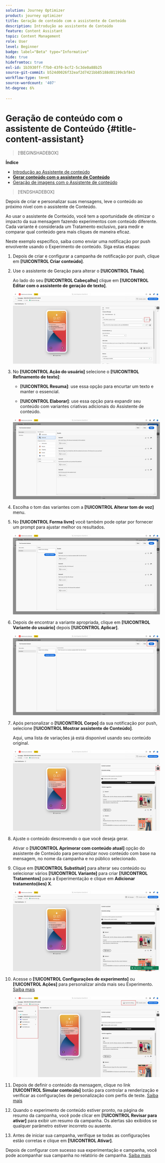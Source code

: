 ```yaml
---
solution: Journey Optimizer
product: journey optimizer
title: Geração de conteúdo com o assistente de Conteúdo
description: Introdução ao assistente de Conteúdo
feature: Content Assistant
topic: Content Management
role: User
level: Beginner
badge: label="Beta" type="Informative"
hide: true
hidefromtoc: true
exl-id: 1b3930ff-f7b0-43f0-bcf2-5c3de0a88b25
source-git-commit: b524d0026f32eaf2d7421bb85188d01199cbf843
workflow-type: tm+mt
source-wordcount: '407'
ht-degree: 6%

---
```


# Geração de conteúdo com o assistente de Conteúdo {#title-content-assistant}

>[!BEGINSHADEBOX]

**Índice**

* [Introdução ao Assistente de conteúdo](gs-generative.md)
* **[Gerar conteúdo com o assistente de Conteúdo](generative-content.md)**
* [Geração de imagens com o Assistente de conteúdo](generative-image.md)

>[!ENDSHADEBOX]

Depois de criar e personalizar suas mensagens, leve o conteúdo ao próximo nível com o assistente de Conteúdo.

Ao usar o assistente de Conteúdo, você tem a oportunidade de otimizar o impacto da sua mensagem fazendo experimentos com conteúdo diferente. Cada variante é considerada um Tratamento exclusivo, para medir e comparar qual conteúdo gera mais cliques de maneira eficaz.

Neste exemplo específico, saiba como enviar uma notificação por push envolvente usando o Experimento de conteúdo. Siga estas etapas:

1. Depois de criar e configurar a campanha de notificação por push, clique em **[!UICONTROL Criar conteúdo]**.

1. Use o assistente de Geração para alterar o **[!UICONTROL Título]**.

   Ao lado do seu **[!UICONTROL Cabeçalho]** clique em **[!UICONTROL Editar com o assistente de geração de texto]**.

   ![](assets/gen-ai-title-1.png)

1. No **[!UICONTROL Ação do usuário]** selecione o **[!UICONTROL Refinamento de texto]**:

   * **[!UICONTROL Resuma]**: use essa opção para encurtar um texto e manter o essencial.

   * **[!UICONTROL Elaborar]**: use essa opção para expandir seu conteúdo com variantes criativas adicionais do Assistente de conteúdo.

   ![](assets/gen-ai-title-2.png)

1. Escolha o tom das variantes com a **[!UICONTROL Alterar tom de voz]** menu.

1. No **[!UICONTROL Forma livre]** você também pode optar por fornecer um prompt para ajustar melhor os resultados.

   ![](assets/gen-ai-title-3.png)

1. Depois de encontrar a variante apropriada, clique em **[!UICONTROL Variante do usuário]** depois **[!UICONTROL Aplicar]**.

   ![](assets/gen-ai-title-4.png)

1. Após personalizar o **[!UICONTROL Corpo]** da sua notificação por push, selecione **[!UICONTROL Mostrar assistente de Conteúdo]**.

   Aqui, uma lista de variações já está disponível usando seu conteúdo original.

   ![](assets/gen-ai-title-5.png)

1. Ajuste o conteúdo descrevendo o que você deseja gerar.

   Ativar o **[!UICONTROL Aprimorar com conteúdo atual]** opção do assistente de Conteúdo para personalizar novo conteúdo com base na mensagem, no nome da campanha e no público selecionado.

1. Clique em **[!UICONTROL Substituir]** para alterar seu conteúdo ou selecionar vários **[!UICONTROL Variante]** para criar **[!UICONTROL Tratamentos]** para a Experimentação e clique em **Adicionar tratamento(ões) X**.

   ![](assets/gen-ai-title-6.png)

1. Acesse o **[!UICONTROL Configurações de experimento]** ou **[!UICONTROL Ações]** para personalizar ainda mais seu Experimento. [Saiba mais](../campaigns/content-experiment.md)

   ![](assets/gen-ai-title-7.png)

1. Depois de definir o conteúdo da mensagem, clique no link **[!UICONTROL Simular conteúdo]** botão para controlar a renderização e verificar as configurações de personalização com perfis de teste. [Saiba mais](../email/preview.md)

1. Quando o experimento de conteúdo estiver pronto, na página de resumo da campanha, você pode clicar em **[!UICONTROL Revisar para ativar]** para exibir um resumo da campanha. Os alertas são exibidos se qualquer parâmetro estiver incorreto ou ausente.

1. Antes de iniciar sua campanha, verifique se todas as configurações estão corretas e clique em **[!UICONTROL Ativar]**.

Depois de configurar com sucesso sua experimentação e campanha, você pode acompanhar sua campanha no relatório de campanha. [Saiba mais](../reports/campaign-global-report.md#experimentation-report)
